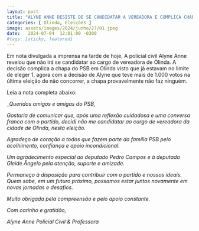 ```yaml
---
layout: post
title: "ALYNE ANNE DESISTE DE SE CANDIDATAR A VEREADORA E COMPLICA CHAPA DO PSB"
categories: [ Olinda, Eleições ]
image: assets/images/2024/junho/27/01.jpeg
date:   2024-07-04  12:01:00 -0300
#tags: [sticky, featured]
---
```

Em nota divulgada a imprensa na tarde de hoje, A policial civil Alyne Anne revelou que não irá se candidatar ao cargo de vereadora de Olinda. A decisão complica a chapa do PSB em Olinda visto que já estavam no limite de eleger 1, agora com a decisão de Alyne que teve mais de 1.000 votos na última eleição de não concorrer, a chapa provavelmente não faz ninguém.

Leia a nota completa abaixo:

__Queridos amigos e amigas do PSB,_

_Gostaria de comunicar que, após uma reflexão cuidadosa e uma conversa franca com o partido, decidi não me candidatar ao cargo de vereadora da cidade de Olinda, nesta eleição._

_Agradeço de coração a todos que fazem parte da família PSB pelo acolhimento, confiança e apoio incondicional._

_Um agradecimento especial ao deputado Pedro Campos e à deputada Gleide Ângelo pela atenção, suporte e amizade._

_Permaneço à disposição para contribuir com o partido e nossos ideais. Quem sabe, em um futuro próximo, possamos estar juntos novamente em novas jornadas e desafios._

_Muito obrigada pela compreensão e pelo apoio constante._

_Com carinho e gratidão,_

_Alyne Anne_
_Policial Civil & Professora_
